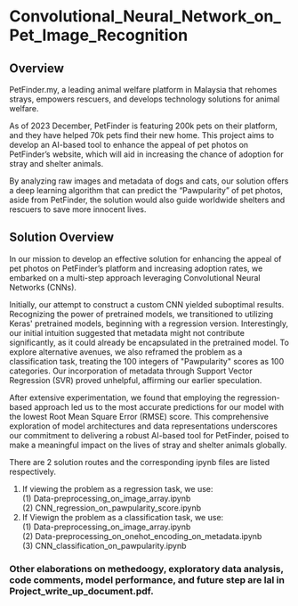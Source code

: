 # Convolutional_Neural_Network_on_Pet_Image_Recognition

## Overview
PetFinder.my, a leading animal welfare platform in Malaysia that rehomes strays, empowers rescuers, and develops technology solutions for animal welfare.  

As of 2023 December, PetFinder is featuring 200k pets on their platform, and they have helped 70k pets find their new home. This project aims to develop an AI-based tool to enhance the appeal of pet photos on PetFinder’s website, which will aid in increasing the chance of adoption for stray and shelter animals.  

By analyzing raw images and metadata of dogs and cats, our solution offers a deep learning algorithm that can predict the “Pawpularity” of pet photos, aside from PetFinder, the solution would also guide worldwide shelters and rescuers to save more innocent lives. 

## Solution Overview
In our mission to develop an effective solution for enhancing the appeal of pet photos on PetFinder’s platform and increasing adoption rates, we embarked on a multi-step approach leveraging Convolutional Neural Networks (CNNs).  

Initially, our attempt to construct a custom CNN yielded suboptimal results. Recognizing the power of pretrained models, we transitioned to utilizing Keras' pretrained models, beginning with a regression version. Interestingly, our initial intuition suggested that metadata might not contribute significantly, as it could already be encapsulated in the pretrained model. To explore alternative avenues, we also reframed the problem as a classification task, treating the 100 integers of "Pawpularity" scores as 100 categories. Our incorporation of metadata through Support Vector Regression (SVR) proved unhelpful, affirming our earlier speculation.  

After extensive experimentation, we found that employing the regression-based approach led us to the most accurate predictions for our model with the lowest Root Mean Square Error (RMSE) score. This comprehensive exploration of model architectures and data representations underscores our commitment to delivering a robust AI-based tool for PetFinder, poised to make a meaningful impact on the lives of stray and shelter animals globally.  

There are 2 solution routes and the corresponding ipynb files are listed respectively.  
1. If viewing the problem as a regression task, we use:  
   (1) Data-preprocessing_on_image_array.ipynb  
   (2) CNN_regression_on_pawpularity_score.ipynb  
2. If Viewign the problem as a classification task, we use:  
   (1) Data-preprocessing_on_image_array.ipynb  
   (2) Data-preprocessing_on_onehot_encoding_on_metadata.ipynb  
   (3) CNN_classification_on_pawpularity.ipynb    

### Other elaborations on methedoogy, exploratory data analysis, code comments, model performance, and future step are lal in Project_write_up_document.pdf.  

